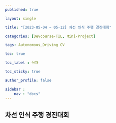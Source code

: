 ```yaml
---
published: true

layout: single

title: "[2023-05-04 ~ 05-12] 차선 인식 주행 경진대회"

categories: [Devcourse-TIL, Mini-Project]

tags: Autonomous_Driving CV

toc: true

toc_label : 목차

toc_sticky: true

author_profile: false

sidebar :
    nav : "docs"
---
```


## 차선 인식 주행 경진대회


